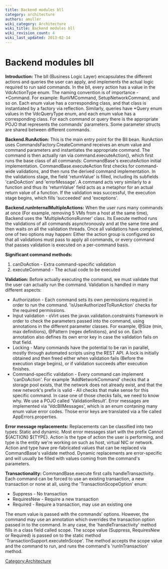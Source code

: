 ```yaml
---
title: Backend modules bll
category: architecture
authors: amuller
wiki_category: Architecture
wiki_title: Backend modules bll
wiki_revision_count: 4
wiki_last_updated: 2013-02-14
---
```


# Backend modules bll

**Introduction:** The bll (Business Logic Layer) encapsulates the different actions and queries the user can apply, and implements the actual logic required to run said commands. In the bll, every action has a value in the VdcActionType enum. The naming convention is of importance - \*Command. For example: RunVMCommand, SetupNetworkCommand, and so on. Each enum value has a corresponding class, and that class is instantiated by a factory via reflection. Similarly, queries have \*Query enum values in the VdcQueryType enum, and each enum value has a corresponding class. For each command or query there is the appropriate POJO that represents the commands' parameters. Some parameter structs are shared between different commands.

**Backend.RunAction:** This is the main entry point for the Bll bean. RunAction uses CommandsFactory.CreateCommand receives an enum value and command parameters and instantiates the appropriate command. The command is then actually ran via command.executeAction(), which first runs the base class of all commands: CommandBase's executeAction initial implementation. CommandBase.executeAction first checks for command-wide validations, and then runs the derived command implementation. In the validations stage, the field 'returnValue' is filled, including its subfields 'canDoAction' and 'errorMessage'. A command acts very similarly to a function and thus its 'returnValue' field acts as a metaphor for an actual return value of a function. If the validation was successful, the execution stage begins, which fills 'succeeded' and 'exceptions'.

**Backend.runInternalMultipleActions:** When the user runs many commands at once (For example, removing 5 VMs from a host at the same time), Backend uses the 'MultipleActionsRunner' class. Its Execute method runs the validations of all commands asynchronously and at the same time and then waits on all the validation threads. Once all validations have completed, one of two options may happen: Either the action group is configured so that all validations must pass to apply all commands, or every command that passes validation is executed on a per-command basis.

**Significant command methods:**

1.  canDoAction - Extra command-specific validation
2.  executeCommand - The actual code to be executed

**Validation:** Before actually executing the command, we must validate that the user can actually run the command. Validation is handled in many different aspects:

*   Authorization - Each command sets its own permissions required in order to run the command. 'isUserAuthorizedToRunAction' checks for the required permissions.
*   Input validation - oVirt uses the javax.validation.constraints framework in order to check the parameters passed into the command, using annotations in the different parameter classes. For example, @Size (min, max definitions), @Pattern (regex definitions), and so on. Each annotation also defines its own error key in case the validation fails on that field.
*   Locking - Many commands have the potential to be ran in parallel, mostly through automated scripts using the REST API. A lock is initially obtained and then freed either when validation fails (Before the execution stage begins), or if validation succeeds after execution finishes.
*   Command-specific validation - Every command can implement 'canDoAction'. For example 'AddNetworkCommand' checks that a storage pool exists, that the network does not already exist, and that the new network's prefix is valid - All checks that make sense for this specific command. In case one of those checks fails, we need to know why. We use a POJO called 'ValidationResult'. Error messages are implemented via 'VdcBllMessages', which is an enum contaning many enum value error codes. Those error keys are translated via a file called AppErrors.properties.

**Error message replacements:** Replacements can be classified into two types: Static and dynamic. Most error messages start with the prefix Cannot ${ACTION} ${TYPE}. Action is the type of action the user is performing, and type is the entity we're working on such as host, virtual NIC or network. Action and type have pre-fabricated values that can be replaced via CommandBase's validate method. Dynamic replacements are error-specific and will usually be filled with values coming from the command's parameters.

**Transactionality:** CommandBase.execute first calls handleTransactivity. Each command can be forced to use an existing transaction, a new transaction or none at all, using the 'TransactionScopeOption' enum:

*   Suppress - No transaction
*   RequiresNew - Require a new transaction
*   Required - Require a transaction, may use an existing one

The enum value is passed with the commands' options. However, the command may use an annotation which overrides the transaction option passed in to the command. In any case, the 'handleTransactivity' method fills in a class field called scope. The scope value (Suppress, RequiresNew or Required) is passed on to the static method 'TransactionSupport.executeInScope'. The method accepts the scope value and the command to run, and runs the command's 'runInTransaction' method.

<Category:Architecture>
